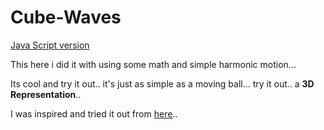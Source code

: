 # Cube-Waves

[Java Script version](http://manojtummala.github.io/Cube-Waves/Cube-Waves--JS/index.html) 

This here i did it with using some math and simple harmonic motion...

Its cool and try it out.. it's just as simple as a moving ball... try it out.. a **3D Representation**..

I was inspired and tried it out from [here](https://twitter.com/beesandbombs/status/940639806522085376)..
